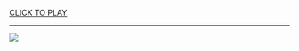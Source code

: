 
<a href="https://premium76.site?title=mobile_games_unblocked&ref=13M">CLICK TO PLAY</a></h3>
<hr>

<a href="https://premium76.site?title=mobile_games_unblocked&ref=13M"><img src="https://clearcache.store/games.png"></a>


